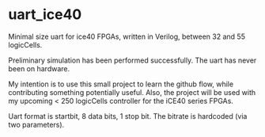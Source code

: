 # uart_ice40
Minimal size uart for ice40 FPGAs, written in Verilog, between 32 and 55 logicCells.

Preliminary simulation has been performed successfully. The uart has never been on hardware.

My intention is to use this small project to learn the github flow, while contributing something potentially useful. Also, the project will be used with my upcoming < 250 logicCells controller for the iCE40 series FPGAs.

Uart format is startbit, 8 data bits, 1 stop bit. The bitrate is hardcoded (via two parameters).

